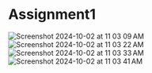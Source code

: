 # Assignment1


![Screenshot 2024-10-02 at 11 03 09 AM](https://github.com/user-attachments/assets/4c59b1a9-4af8-417b-903b-5a1c63170250)
![Screenshot 2024-10-02 at 11 03 22 AM](https://github.com/user-attachments/assets/2399bbd1-1d7b-4c1d-826e-2f877f16e672)
![Screenshot 2024-10-02 at 11 03 33 AM](https://github.com/user-attachments/assets/d4abb127-f946-4aaf-afed-e1d097fa7a79)
![Screenshot 2024-10-02 at 11 03 41 AM](https://github.com/user-attachments/assets/cd6d17c1-d774-4216-9cad-16cbb623165a)
